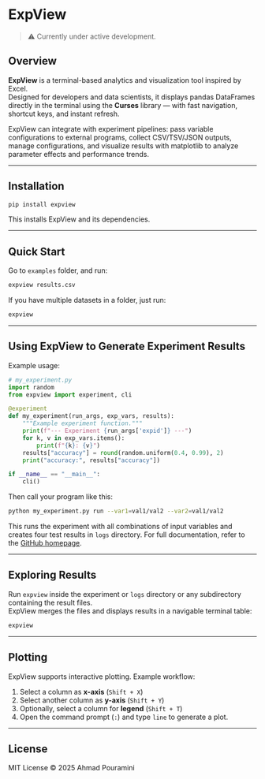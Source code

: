 # ExpView

> ⚠️ Currently under active development.

## Overview

**ExpView** is a terminal-based analytics and visualization tool inspired by Excel.  
Designed for developers and data scientists, it displays pandas DataFrames directly in the terminal using the **Curses** library — with fast navigation, shortcut keys, and instant refresh.

ExpView can integrate with experiment pipelines: pass variable configurations to external programs, collect CSV/TSV/JSON outputs, manage configurations, and visualize results with matplotlib to analyze parameter effects and performance trends.

---

## Installation

```bash
pip install expview
````

This installs ExpView and its dependencies.

---

## Quick Start

Go to `examples` folder, and run:

```bash
expview results.csv
```

If you have multiple datasets in a folder, just run:

```bash
expview
```

---

## Using ExpView to Generate Experiment Results

Example usage:

```python
# my_experiment.py
import random
from expview import experiment, cli

@experiment
def my_experiment(run_args, exp_vars, results):
    """Example experiment function."""
    print(f"--- Experiment {run_args['expid']} ---")
    for k, v in exp_vars.items():
        print(f"{k}: {v}")
    results["accuracy"] = round(random.uniform(0.4, 0.99), 2)
    print("accuracy:", results["accuracy"])

if __name__ == "__main__":
    cli()
```

Then call your program like this:

```bash
python my_experiment.py run --var1=val1/val2 --var2=val1/val2
```

This runs the experiment with all combinations of input variables and creates four test results in `logs` directory.
For full documentation, refer to the [GitHub homepage](https://github.com/puraminy/expview).

---

## Exploring Results

Run `expview` inside the experiment or `logs` directory or any subdirectory containing the result files.  
ExpView merges the files and displays results in a navigable terminal table:

```bash
expview
```

---

## Plotting

ExpView supports interactive plotting. Example workflow:

1. Select a column as **x-axis** (`Shift + X`)
2. Select another column as **y-axis** (`Shift + Y`)
3. Optionally, select a column for **legend** (`Shift + T`)
4. Open the command prompt (`:`) and type `line` to generate a plot.

---

## License

MIT License © 2025 Ahmad Pouramini

```


